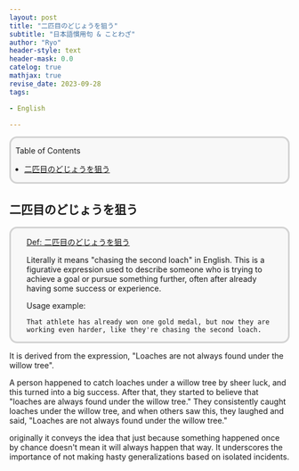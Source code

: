 ```yaml
---
layout: post
title: "二匹目のどじょうを狙う"
subtitle: "日本語慣用句 & ことわざ"
author: "Ryo"
header-style: text
header-mask: 0.0
catelog: true
mathjax: true
revise_date: 2023-09-28
tags:

- English

---
```


<div style='border-radius: 1em; border-style:solid; border-color:#D3D3D3; background-color:#F8F8F8'>

<p class="h4">&nbsp;&nbsp;Table of Contents</p>

<!-- START doctoc generated TOC please keep comment here to allow auto update -->
<!-- DON'T EDIT THIS SECTION, INSTEAD RE-RUN doctoc TO UPDATE -->

- [二匹目のどじょうを狙う](#%E4%BA%8C%E5%8C%B9%E7%9B%AE%E3%81%AE%E3%81%A9%E3%81%98%E3%82%87%E3%81%86%E3%82%92%E7%8B%99%E3%81%86)

<!-- END doctoc generated TOC please keep comment here to allow auto update -->


</div>

## 二匹目のどじょうを狙う

<div style='padding-left: 2em; padding-right: 2em; border-radius: 1em; border-style:solid; border-color:#D3D3D3; background-color:#F8F8F8'>
<p class="h4"><ins>Def: 二匹目のどじょうを狙う</ins></p>

Literally it means "chasing the second loach" in English. This is a figurative expression used to describe someone who is trying to achieve a goal or pursue something further, often after already having some success or experience.

Usage example:

    That athlete has already won one gold medal, but now they are working even harder, like they're chasing the second loach.


</div>

It is derived from the expression, "Loaches are not always found under the willow tree".

A person happened to catch loaches under a willow tree by sheer luck, and this turned into a big success.
After that, they started to believe that "loaches are always found under the willow tree." 
They consistently caught loaches under the willow tree, and when others saw this,
they laughed and said, "Loaches are not always found under the willow tree." 

originally it conveys the idea that just because something happened once 
by chance doesn't mean it will always happen that way. It underscores the importance
of not making hasty generalizations based on isolated incidents.
